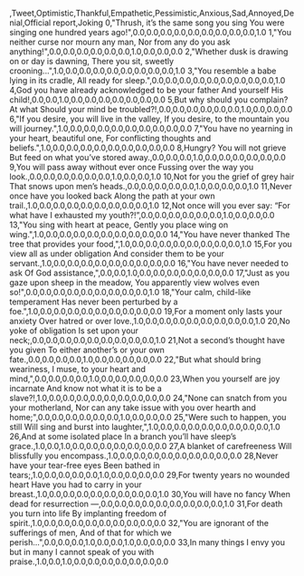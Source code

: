 ,Tweet,Optimistic,Thankful,Empathetic,Pessimistic,Anxious,Sad,Annoyed,Denial,Official report,Joking
0,"Thrush, it’s the same song you sing You were singing one hundred years ago!",0.0,0.0,0.0,0.0,0.0,0.0,0.0,0.0,0.0,1.0
1,"You neither curse nor mourn any man, Nor from any do you ask anything!",0.0,0.0,0.0,0.0,0.0,0.0,1.0,0.0,0.0,0.0
2,"Whether dusk is drawing on or day is dawning, There you sit, sweetly crooning...",1.0,0.0,0.0,0.0,0.0,0.0,0.0,0.0,0.0,1.0
3,"You resemble a babe lying in its cradle, All ready for sleep.",0.0,0.0,0.0,0.0,0.0,0.0,0.0,0.0,0.0,1.0
4,God you have already acknowledged to be your father And yourself His child!,0.0,0.0,1.0,0.0,0.0,0.0,0.0,0.0,0.0,0.0
5,But why should you complain? At what Should your mind be troubled?!,0.0,0.0,0.0,0.0,0.0,0.0,1.0,0.0,0.0,0.0
6,"If you desire, you will live in the valley, If you desire, to the mountain you will journey.",1.0,0.0,0.0,0.0,0.0,0.0,0.0,0.0,0.0,0.0
7,"You have no yearning in your heart, beautiful one, For conflicting thoughts and beliefs.",1.0,0.0,0.0,0.0,0.0,0.0,0.0,0.0,0.0,0.0
8,Hungry? You will not grieve But feed on what you’ve stored away.,0.0,0.0,0.0,1.0,0.0,0.0,0.0,0.0,0.0,0.0
9,You will pass away without ever once Fussing over the way you look.,0.0,0.0,0.0,0.0,0.0,0.0,1.0,0.0,0.0,1.0
10,Not for you the grief of grey hair That snows upon men’s heads.,0.0,0.0,0.0,0.0,0.0,1.0,0.0,0.0,0.0,1.0
11,Never once have you looked back Along the path at your own trail.,1.0,0.0,0.0,0.0,0.0,0.0,0.0,0.0,0.0,1.0
12,Not once will you ever say: “For what have I exhausted my youth?!”,0.0,0.0,0.0,0.0,0.0,0.0,1.0,0.0,0.0,0.0
13,"You sing with heart at peace, Gently you place wing on wing.",1.0,0.0,0.0,0.0,0.0,0.0,0.0,0.0,0.0,0.0
14,"You have never thanked The tree that provides your food,",1.0,0.0,0.0,0.0,0.0,0.0,0.0,0.0,0.0,1.0
15,For you view all as under obligation And consider them to be your servant.,1.0,0.0,0.0,0.0,0.0,0.0,0.0,0.0,0.0,0.0
16,"You have never needed to ask Of God assistance,",0.0,0.0,1.0,0.0,0.0,0.0,0.0,0.0,0.0,0.0
17,"Just as you gaze upon sheep in the meadow, You apparently view wolves even so!",0.0,0.0,0.0,0.0,0.0,0.0,0.0,0.0,0.0,1.0
18,"Your calm, child-like temperament Has never been perturbed by a foe.",1.0,0.0,0.0,0.0,0.0,0.0,0.0,0.0,0.0,0.0
19,For a moment only lasts your anxiety Over hatred or over love.,1.0,0.0,0.0,0.0,0.0,0.0,0.0,0.0,0.0,1.0
20,No yoke of obligation Is set upon your neck;,0.0,0.0,0.0,0.0,0.0,0.0,0.0,0.0,0.0,1.0
21,Not a second’s thought have you given To either another’s or your own fate.,0.0,0.0,0.0,0.0,1.0,0.0,0.0,0.0,0.0,0.0
22,"But what should bring weariness, I muse, to your heart and mind,",0.0,0.0,0.0,0.0,1.0,0.0,0.0,0.0,0.0,0.0
23,When you yourself are joy incarnate And know not what it is to be a slave?!,1.0,0.0,0.0,0.0,0.0,0.0,0.0,0.0,0.0,0.0
24,"None can snatch from you your motherland, Nor can any take issue with you over hearth and home;",0.0,0.0,0.0,0.0,0.0,0.0,1.0,0.0,0.0,0.0
25,"Were such to happen, you still Will sing and burst into laughter,",1.0,0.0,0.0,0.0,0.0,0.0,0.0,0.0,0.0,1.0
26,And at some isolated place In a branch you’ll have sleep’s grace.,1.0,0.0,1.0,0.0,0.0,0.0,0.0,0.0,0.0,0.0
27,A blanket of carefreeness Will blissfully you encompass.,1.0,0.0,0.0,0.0,0.0,0.0,0.0,0.0,0.0,0.0
28,Never have your tear-free eyes Been bathed in tears;,1.0,0.0,0.0,0.0,0.0,1.0,0.0,0.0,0.0,0.0
29,For twenty years no wounded heart Have you had to carry in your breast.,1.0,0.0,0.0,0.0,0.0,0.0,0.0,0.0,0.0,1.0
30,You will have no fancy When dead for resurrection —,0.0,0.0,0.0,0.0,0.0,0.0,0.0,0.0,0.0,1.0
31,For death you turn into life By implanting freedom of spirit.,1.0,0.0,0.0,0.0,0.0,0.0,0.0,0.0,0.0,0.0
32,"You are ignorant of the sufferings of men, And of that for which we perish...",0.0,0.0,0.0,1.0,0.0,0.0,1.0,0.0,0.0,0.0
33,In many things I envy you but in many I cannot speak of you with praise.,1.0,0.0,1.0,0.0,0.0,0.0,0.0,0.0,0.0,0.0
